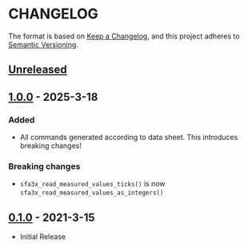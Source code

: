 # CHANGELOG

The format is based on [Keep a Changelog](https://keepachangelog.com/en/1.0.0/),
and this project adheres to [Semantic Versioning](https://semver.org/spec/v2.0.0.html).

## [Unreleased] 

## [1.0.0] - 2025-3-18

### Added

- All commands generated according to data sheet. This introduces breaking changes!

### Breaking changes

- `sfa3x_read_measured_values_ticks()` is now `sfa3x_read_measured_values_as_integers()`

## [0.1.0] - 2021-3-15

- Initial Release

[Unreleased]: https://github.com/Sensirion/raspberry-pi-i2c-sfa3x/compare/1.0.0...HEAD
[1.0.0]: https://github.com/Sensirion/raspberry-pi-i2c-sfa3x/compare/0.1.0...1.0.0
[0.1.0]: https://github.com/Sensirion/raspberry-pi-i2c-sfa3x/releases/tag/0.1.0